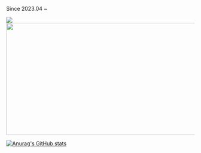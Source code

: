 Since 2023.04 ~ 

<a href="https://github.com/devxb/gitanimals">
  <img src="https://render.gitanimals.org/farms/K-KY"/>
</a>



<a href="https://github.com/devxb/gitanimals">
  <img
    src="https://render.gitanimals.org/lines/K-KY"
    width="1000"
    height="300"
  />
</a>
  
[![Anurag's GitHub stats](https://github-readme-stats.vercel.app/api?username=K-KY)](https://github.com/anuraghazra/github-readme-stats)
